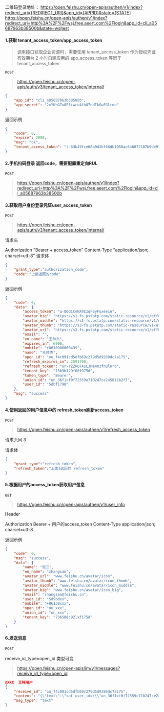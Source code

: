 二维码登录地址：
https://open.feishu.cn/open-apis/authen/v1/index?redirect_uri={REDIRECT_URI}&app_id={APPID}&state={STATE}
https://open.feishu.cn/open-apis/authen/v1/index?redirect_uri=http%3A%2F%2Fwsj.free.aeert.com%2Flogin&app_id=cli_a05687963b38500b&state=wsjtest

#### 1.获取 tenant_access_token/app_access_token
> 调用接口获取企业资源时，需要使用 tenant_access_token 作为授权凭证 有效期为 2 小时自建应用的 app_access_token 等同于 tenant_access_token

`POST`
> https://open.feishu.cn/open-apis/auth/v3/tenant_access_token/internal/
```json
{
    "app_id": "cli_a05687963b38500b",
    "app_secret": "2xYKhGZuOFliwco4fbO7ndIkGwFGlroo"
}
```
返回示例
```json
{
    "code": 0,
    "expire": 2088,
    "msg": "ok",
    "tenant_access_token": "t-63b49fce68a9d3bf68db1950ac6b6877187b9de9"
}
```


#### 2.手机扫码登录 返回code，需要配置重定向RUL
`POST`
> https://open.feishu.cn/open-apis/authen/v1/index?redirect_uri=http%3A%2F%2Fwsj.free.aeert.com%2Flogin&app_id=cli_a05687963b38500b


#### 3.获取用户身份登录凭证user_access_token

`POST`
> https://open.feishu.cn/open-apis/auth/v3/tenant_access_token/internal/

请求头

Authorization  "Bearer + access_token"
Content-Type  "application/json; charset=utf-8"
请求体
```json
{
    "grant_type":"authorization_code",
    "code":"上面返回的code"
}
```
返回示例
```json
{
    "code": 0,
    "data": {
        "access_token": "u-Q6O1CeNX9IzqF6yFqxeeie",
        "avatar_big": "https://s1-fs.pstatp.com/static-resource/v1/eff8d998-2920-491a-b155-dd90c46060dg~?image_size=640x640&cut_type=&quality=&format=image&sticker_format=.webp",
        "avatar_middle": "https://s1-fs.pstatp.com/static-resource/v1/eff8d998-2920-491a-b155-dd90c46060dg~?image_size=240x240&cut_type=&quality=&format=image&sticker_format=.webp",
        "avatar_thumb": "https://s3-fs.pstatp.com/static-resource/v1/eff8d998-2920-491a-b155-dd90c46060dg~?image_size=72x72&cut_type=&quality=&format=image&sticker_format=.webp",
        "avatar_url": "https://s3-fs.pstatp.com/static-resource/v1/eff8d998-2920-491a-b155-dd90c46060dg~?image_size=72x72&cut_type=&quality=&format=image&sticker_format=.webp",
        "email": "",
        "en_name": "王帅杰",
        "expires_in": 6900,
        "mobile": "+8618906660439",
        "name": "王帅杰",
        "open_id": "ou_f4c091cd5dfb69c279d5d9280dc7a175",
        "refresh_expires_in": 2591700,
        "refresh_token": "ur-rZZRU7AsLJMe4m3fnBlKrd",
        "tenant_key": "13b9b129f00f975d",
        "token_type": "Bearer",
        "union_id": "on_36f1cf0f72559e710247ce245811b2f7",
        "user_id": "5dbf1798"
    },
    "msg": "success"
}
```



#### 4.使用返回的用户信息中的 refresh_token刷新access_token
`POST`
> https://open.feishu.cn/open-apis/authen/v1/refresh_access_token

请求头同 3

请求体
```json
{
    "grant_type":"refresh_token",
    "refresh_token":"上面3返回的 refresh_token"
}
```


#### 5.根据用户的access_token获取用户信息
`GET`
> https://open.feishu.cn/open-apis/authen/v1/user_info

Header

 Authorization  Bearer + 用户的access_token
 Content-Type  application/json; charset=utf-8

返回示例
```json
{ 
    "code": 0,
    "msg": "success",
    "data": {
        "name": "张三",
        "en_name": "zhangsan",
        "avatar_url": "www.feishu.cn/avatar/icon",
        "avatar_thumb": "www.feishu.cn/avatar/icon_thumb",
        "avatar_middle": "www.feishu.cn/avatar/icon_middle",
        "avatar_big": "www.feishu.cn/avatar/icon_big",
        "email": "zhangsan@feishu.cn",
        "user_id": "5d9bdxx",
        "mobile": "+86130xxx",
        "open_id": "ou_xxx",
        "union_id": "on_xxx",
        "tenant_key": "736588c92lxf175d"
    }
}
```



#### 6.发送消息

`POST`

receive_id_type=open_id  类型可变
> https://open.feishu.cn/open-apis/im/v1/messages?receive_id_type=open_id
```json
@XXX  艾特用户
{
    "receive_id": "ou_f4c091cd5dfb69c279d5d9280dc7a175",
    "content": "{\"text\":\"<at user_id=\\\"on_36f1cf0f72559e710247ce245811b2f7\\\">Tom</at> test content\"}",
    "msg_type": "text"
}
```



